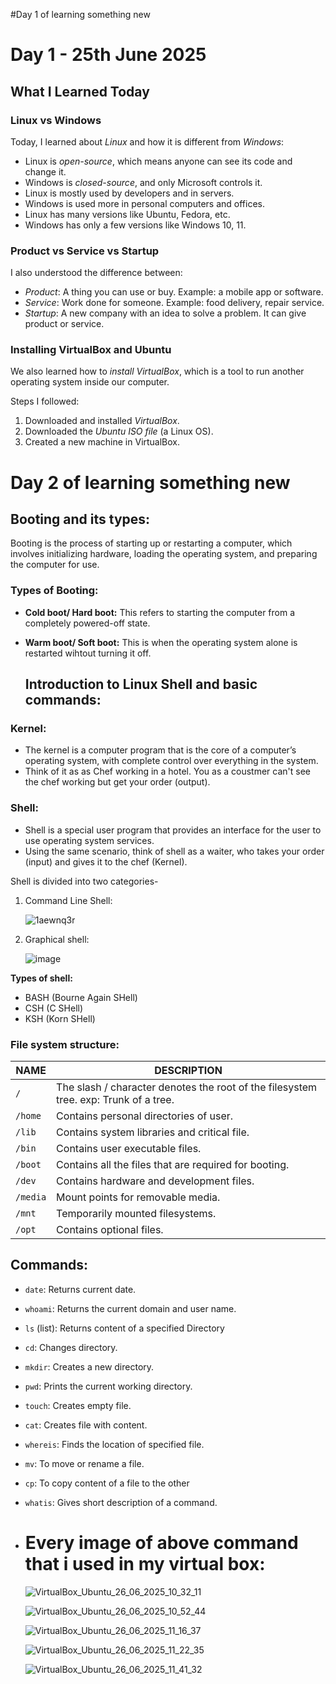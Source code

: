 #Day 1 of learning something new 
# Day 1 - 25th June 2025

##  What I Learned Today

###  Linux vs Windows

Today, I learned about *Linux* and how it is different from *Windows*:

- Linux is *open-source*, which means anyone can see its code and change it.
- Windows is *closed-source*, and only Microsoft controls it.
- Linux is mostly used by developers and in servers.
- Windows is used more in personal computers and offices.
- Linux has many versions like Ubuntu, Fedora, etc.
- Windows has only a few versions like Windows 10, 11.

###  Product vs Service vs Startup

I also understood the difference between:

- *Product*: A thing you can use or buy. Example: a mobile app or software.
- *Service*: Work done for someone. Example: food delivery, repair service.
- *Startup*: A new company with an idea to solve a problem. It can give product or service.

###  Installing VirtualBox and Ubuntu

We also learned how to *install VirtualBox*, which is a tool to run another operating system inside our computer.

Steps I followed:

1. Downloaded and installed *VirtualBox*.
2. Downloaded the *Ubuntu ISO file* (a Linux OS).
3. Created a new machine in VirtualBox.

# Day 2 of learning something new

## Booting and its types:
Booting is the process of starting up or restarting a computer, which involves initializing hardware, loading the operating system, and preparing the computer for use.
### Types of Booting:
- **Cold boot/ Hard boot:**
  This refers to starting the computer from a completely powered-off state.
- **Warm boot/ Soft boot:**
  This is when the operating system alone is restarted wihtout turning it off.

  ## Introduction to Linux Shell and basic commands:
### Kernel:
- The kernel is a computer program that is the core of a computer’s operating system, with complete control over everything in the system.
- Think of it as as Chef working in a hotel. You as a coustmer can't see the chef working but get your order (output).

### Shell:
- Shell is a special user program that provides an interface for the user to use operating system services.
- Using the same scenario, think of shell as a waiter, who takes your order (input) and gives it to the chef (Kernel).

Shell is divided into two categories-
1. Command Line Shell:
   
   ![1aewnq3r](https://github.com/user-attachments/assets/305cc43b-7804-47e1-ac08-7d82b372af07)


2. Graphical shell:

   ![image](https://github.com/user-attachments/assets/062b091d-d61d-466b-b6be-37b9057685d0)


   

**Types of shell:**
- BASH (Bourne Again SHell)
- CSH (C SHell)
- KSH (Korn SHell)

 ### File system structure:
| NAME | DESCRIPTION                                                                   |
| --------- | ----------------------------------------------------------------------------- |
| `/`       | The slash / character denotes the root of the filesystem tree. exp: Trunk of a tree.|
| `/home`   | Contains personal directories of user. |
| `/lib`    | Contains system libraries and critical file.|
| `/bin`    | Contains user executable files.|
| `/boot`   | Contains all the files that are required for booting.|
| `/dev`    | Contains hardware and development files.|
| `/media`  | Mount points for removable media.|
| `/mnt`    | Temporarily mounted filesystems.|
| `/opt`    | Contains optional files. |

## Commands:
- `date`: Returns current date.
- `whoami`: Returns the current domain and user name.
- `ls` (list): Returns content of a specified Directory
- `cd`: Changes directory.
- `mkdir`: Creates a new directory.
- `pwd`: Prints the current working directory.
- `touch`: Creates empty file.
- `cat`: Creates file with content.
- `whereis`: Finds the location of specified file.
- `mv`: To move or rename a file.
- `cp`: To copy content of a file to the other
- `whatis`: Gives short description of a command.
- 
  # Every image of above command that i used in my virtual box:
  ![VirtualBox_Ubuntu_26_06_2025_10_32_11](https://github.com/user-attachments/assets/13602ddf-9a80-489e-b168-32e780f1a29f)

  ![VirtualBox_Ubuntu_26_06_2025_10_52_44](https://github.com/user-attachments/assets/844de76e-d717-43c9-8100-7ef5505cfa43)

  ![VirtualBox_Ubuntu_26_06_2025_11_16_37](https://github.com/user-attachments/assets/93d5c676-fd03-49c7-9c63-c0d078ba8601)

  ![VirtualBox_Ubuntu_26_06_2025_11_22_35](https://github.com/user-attachments/assets/22b58721-3634-43eb-9e63-c0190dbd0cf2)

  ![VirtualBox_Ubuntu_26_06_2025_11_41_32](https://github.com/user-attachments/assets/6aea5baf-6888-4672-996a-6ce7ac3e4ef0)





  
  
